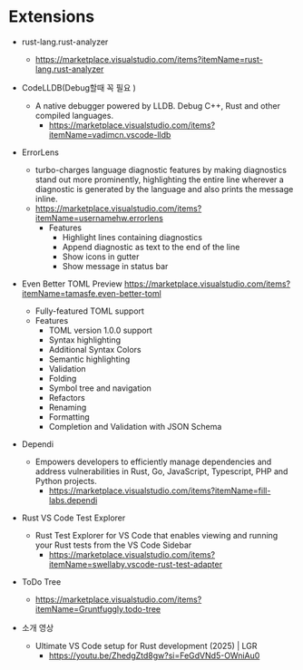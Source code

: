 # Extensions

- rust-lang.rust-analyzer
  - https://marketplace.visualstudio.com/items?itemName=rust-lang.rust-analyzer

- CodeLLDB(Debug할때 꼭 필요 )
  - A native debugger powered by LLDB. Debug C++, Rust and other compiled languages.
    - https://marketplace.visualstudio.com/items?itemName=vadimcn.vscode-lldb



- ErrorLens 
  - turbo-charges language diagnostic features by making diagnostics stand out more prominently, highlighting the entire line wherever a diagnostic is generated by the language and also prints the message inline.
  - https://marketplace.visualstudio.com/items?itemName=usernamehw.errorlens
    - Features
      - Highlight lines containing diagnostics
      - Append diagnostic as text to the end of the line
      - Show icons in gutter
      - Show message in status bar
      

- Even Better TOML Preview https://marketplace.visualstudio.com/items?itemName=tamasfe.even-better-toml
  - Fully-featured TOML support
  - Features
    - TOML version 1.0.0 support
    - Syntax highlighting
    - Additional Syntax Colors
    - Semantic highlighting
    - Validation
    - Folding
    - Symbol tree and navigation
    - Refactors
    - Renaming
    - Formatting
    - Completion and Validation with JSON Schema

- Dependi
  - Empowers developers to efficiently manage dependencies and address vulnerabilities in Rust, Go, JavaScript, Typescript, PHP and Python projects.
    - https://marketplace.visualstudio.com/items?itemName=fill-labs.dependi

- Rust VS Code Test Explorer
  - Rust Test Explorer for VS Code that enables viewing and running your Rust tests from the VS Code Sidebar
    - https://marketplace.visualstudio.com/items?itemName=swellaby.vscode-rust-test-adapter

- ToDo Tree
  - https://marketplace.visualstudio.com/items?itemName=Gruntfuggly.todo-tree

- 소개 영상
  - Ultimate VS Code setup for Rust development (2025) | LGR
    - https://youtu.be/ZhedgZtd8gw?si=FeGdVNd5-OWniAu0
